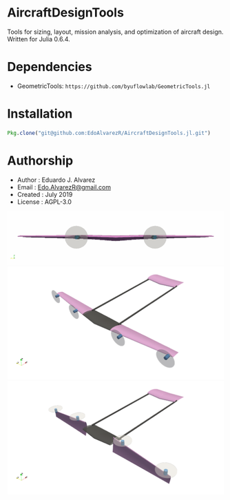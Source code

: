 # AircraftDesignTools
Tools for sizing, layout, mission analysis, and optimization of aircraft design. Written for Julia 0.6.4.

# Dependencies
  * GeometricTools: `https://github.com/byuflowlab/GeometricTools.jl`

# Installation
```julia
Pkg.clone("git@github.com:EdoAlvarezR/AircraftDesignTools.jl.git")
```

# Authorship
  * Author    : Eduardo J. Alvarez
  * Email     : Edo.AlvarezR@gmail.com
  * Created   : July 2019
  * License   : AGPL-3.0


  <img src="docs/vid/aircraft01.gif" alt="Vid here" style="width: 800px;"/>
  <img src="docs/img/aircraft_twinboom01.png" alt="Pic here" width="800px">
  <img src="docs/img/aircraft_twinboom00.png" alt="Pic here" width="800px">
